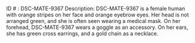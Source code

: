 ID # : DSC-MATE-9367
Description: DSC-MATE-9367 is a female human with orange stripes on her face and orange eyebrow eyes. Her head is not arranged green, and she is often seen wearing a medical mask. On her forehead, DSC-MATE-9367 wears a goggle as an accessory. On her ears, she has green cross earrings, and a gold chain as a necklace.